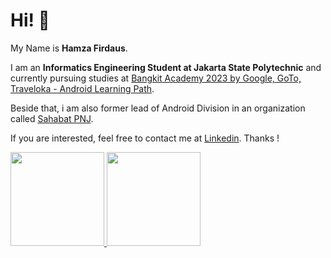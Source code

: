 # Hi! 👋

My Name is **Hamza Firdaus**.

I am an **Informatics Engineering Student at Jakarta State Polytechnic** and currently pursuing studies at [Bangkit Academy 2023 by Google, GoTo, Traveloka - Android Learning Path](https://grow.google/intl/id_id/bangkit/).

Beside that, i am also former lead of Android Division in an organization called [Sahabat PNJ](https://www.instagram.com/sahabat_pnj/).

If you are interested, feel free to contact me at [Linkedin](https://www.linkedin.com/in/hamza-firdaus-439709153/). Thanks !

<p align="left">
<a href="https://github.com/hamzafrd">
  <img height="150em" src="https://github-readme-stats-eight-theta.vercel.app/api?username=hamzafrd&show_icons=true&theme=algolia&include_all_commits=true&count_private=true"/>
   <img height="150em" src="https://github-readme-stats-eight-theta.vercel.app/api/top-langs/?username=hamzafrd&layout=compact&langs_count=8&theme=algolia"/>
</a>
</p>
</a>
</p>

